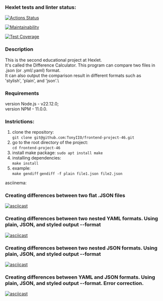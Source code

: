 ### Hexlet tests and linter status:
[![Actions Status](https://github.com/TonyIIO/frontend-project-46/actions/workflows/hexlet-check.yml/badge.svg)](https://github.com/TonyIIO/frontend-project-46/actions)

[![Maintainability](https://api.codeclimate.com/v1/badges/6d6ba1cad69cdeaf9d0e/maintainability)](https://codeclimate.com/github/TonyIIO/frontend-project-46/maintainability)

[![Test Coverage](https://api.codeclimate.com/v1/badges/6d6ba1cad69cdeaf9d0e/test_coverage)](https://codeclimate.com/github/TonyIIO/frontend-project-46/test_coverage)


### Description
This is the second educational project at Hexlet.\
It's called the Difference Calculator. This program can compare two files in .json (or .yml/.yaml) format.\
It can also output the comparison result in different formats such as 'stylish', 'plain', and 'json'.\

### Requirements

version Node.js - v22.12.0;\
version NPM - 11.0.0.

### Instrictions:

1. clone the repository:\
```git clone git@github.com:TonyIIO/frontend-project-46.git```
2. go to the root directory of the project:\
```cd frontend-project-46```
3. install make package:
```sudo apt install make```
4. installing dependencies:\
```make install```
5. example:\
```make gendiff```
```gendiff -f plain file1.json file2.json```

asciinema:
### Creating differences between two flat .JSON files
[![asciicast](https://asciinema.org/a/kceIs4HEL7veKLlRPi8CmkVSs.svg)](https://asciinema.org/a/kceIs4HEL7veKLlRPi8CmkVSs)

### Creating differences between two nested YAML formats. Using plain, JSON, and styled output --format
[![asciicast](https://asciinema.org/a/67ezKnKgCES0sE9UXpwk8eTGB.svg)](https://asciinema.org/a/67ezKnKgCES0sE9UXpwk8eTGB)

### Creating differences between two nested JSON formats. Using plain, JSON, and styled output --format
[![asciicast](https://asciinema.org/a/VHUNgITCJfYe9rLaUZLx61pIL.svg)](https://asciinema.org/a/VHUNgITCJfYe9rLaUZLx61pIL)

### Creating differences between YAML and JSON formats. Using plain, JSON, and styled output --format. Error correction.
[![asciicast](https://asciinema.org/a/GwqJAvcSRvmRpPqA4FraXXC5F.svg)](https://asciinema.org/a/GwqJAvcSRvmRpPqA4FraXXC5F)
